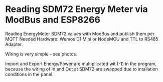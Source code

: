 # Reading SDM72 Energy Meter via ModBus and ESP8266
Reading EnergyMeter SDM72 values with ModBus and publish them per MQTT
Needed Hardware: Wemos D1 Mini or NodeMCU and TTL to RS485 Adapter.

Wiring is very simple - see photos.

Import and Export Energy/Power are multiplicated wit (-1) in the program,
because the wiring of In and Out at SDM72 are swapped due to intallation conditions in the panel.

